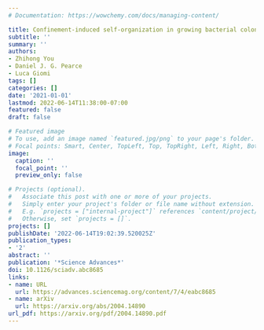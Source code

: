 ```yaml
---
# Documentation: https://wowchemy.com/docs/managing-content/

title: Confinement-induced self-organization in growing bacterial colonies
subtitle: ''
summary: ''
authors:
- Zhihong You
- Daniel J. G. Pearce
- Luca Giomi
tags: []
categories: []
date: '2021-01-01'
lastmod: 2022-06-14T11:38:00-07:00
featured: false
draft: false

# Featured image
# To use, add an image named `featured.jpg/png` to your page's folder.
# Focal points: Smart, Center, TopLeft, Top, TopRight, Left, Right, BottomLeft, Bottom, BottomRight.
image:
  caption: ''
  focal_point: ''
  preview_only: false

# Projects (optional).
#   Associate this post with one or more of your projects.
#   Simply enter your project's folder or file name without extension.
#   E.g. `projects = ["internal-project"]` references `content/project/deep-learning/index.md`.
#   Otherwise, set `projects = []`.
projects: []
publishDate: '2022-06-14T19:02:39.520025Z'
publication_types:
- '2'
abstract: ''
publication: '*Science Advances*'
doi: 10.1126/sciadv.abc8685
links:
- name: URL
  url: https://advances.sciencemag.org/content/7/4/eabc8685
- name: arXiv
  url: https://arxiv.org/abs/2004.14890
url_pdf: https://arxiv.org/pdf/2004.14890.pdf
---
```

